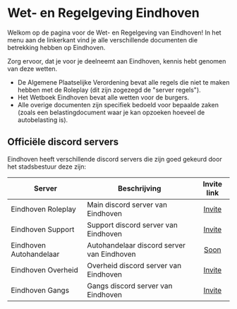 # Wet- en Regelgeving Eindhoven

Welkom op de pagina voor de Wet- en Regelgeving van Eindhoven!
In het menu aan de linkerkant vind je alle verschillende documenten die betrekking hebben op Eindhoven.

Zorg ervoor, dat je voor je deelneemt aan Eindhoven, kennis hebt genomen van deze wetten.

- De Algemene Plaatselijke Verordening bevat alle regels die niet te maken hebben met de Roleplay (dit zijn zogezegd de "server regels").
- Het Wetboek Eindhoven bevat alle wetten voor de burgers.
- Alle overige documenten zijn specifiek bedoeld voor bepaalde zaken (zoals een belastingdocument waar je kan opzoeken hoeveel de autobelasting is).

## Officiële discord servers

Eindhoven heeft verschillende discord servers die zijn goed gekeurd door het stadsbestuur deze zijn:

| Server | Beschrijving | Invite link |
|---|---|:---:|
|Eindhoven Roleplay| Main discord server van Eindhoven | [Invite](https://discord.gg/eindhovenrp) |
|Eindhoven Support| Support discord server van Eindhoven | [Invite](https://discord.gg/8Ahe6GAFgB) |
|Eindhoven Autohandelaar| Autohandelaar discord server van Eindhoven | [Soon](https://discord.gg/MVBNNZn6s6) |
|Eindhoven Overheid| Overheid discord server van Eindhoven | [Invite](https://discord.gg/JVXktEZdbX) |
|Eindhoven Gangs| Gangs discord server van Eindhoven | [Invite](https://discord.gg/ymu8QECSht) |
